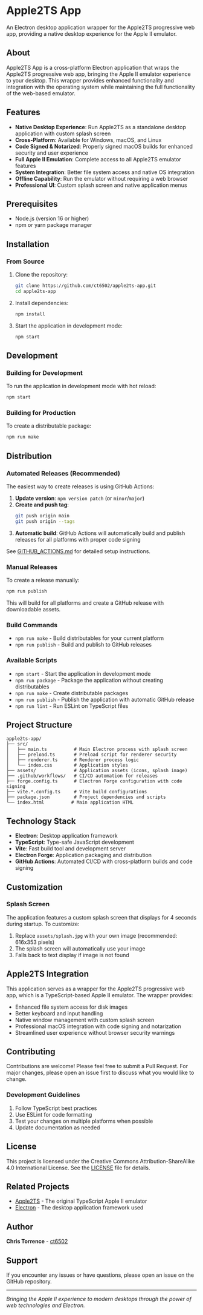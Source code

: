 # Apple2TS App

An Electron desktop application wrapper for the Apple2TS progressive web app, providing a native desktop experience for the Apple II emulator.

## About

Apple2TS App is a cross-platform Electron application that wraps the Apple2TS progressive web app, bringing the Apple II emulator experience to your desktop. This wrapper provides enhanced functionality and integration with the operating system while maintaining the full functionality of the web-based emulator.

## Features

- **Native Desktop Experience**: Run Apple2TS as a standalone desktop application with custom splash screen
- **Cross-Platform**: Available for Windows, macOS, and Linux
- **Code Signed & Notarized**: Properly signed macOS builds for enhanced security and user experience
- **Full Apple II Emulation**: Complete access to all Apple2TS emulator features
- **System Integration**: Better file system access and native OS integration
- **Offline Capability**: Run the emulator without requiring a web browser
- **Professional UI**: Custom splash screen and native application menus

## Prerequisites

- Node.js (version 16 or higher)
- npm or yarn package manager

## Installation

### From Source

1. Clone the repository:
   ```bash
   git clone https://github.com/ct6502/apple2ts-app.git
   cd apple2ts-app
   ```

2. Install dependencies:
   ```bash
   npm install
   ```

3. Start the application in development mode:
   ```bash
   npm start
   ```

## Development

### Building for Development

To run the application in development mode with hot reload:

```bash
npm start
```

### Building for Production

To create a distributable package:

```bash
npm run make
```

## Distribution

### Automated Releases (Recommended)

The easiest way to create releases is using GitHub Actions:

1. **Update version**: `npm version patch` (or `minor`/`major`)
2. **Create and push tag**: 
   ```bash
   git push origin main
   git push origin --tags
   ```
3. **Automatic build**: GitHub Actions will automatically build and publish releases for all platforms with proper code signing

See [GITHUB_ACTIONS.md](./GITHUB_ACTIONS.md) for detailed setup instructions.

### Manual Releases

To create a release manually:

```bash
npm run publish
```

This will build for all platforms and create a GitHub release with downloadable assets.

### Build Commands

- `npm run make` - Build distributables for your current platform
- `npm run publish` - Build and publish to GitHub releases

### Available Scripts

- `npm start` - Start the application in development mode
- `npm run package` - Package the application without creating distributables
- `npm run make` - Create distributable packages
- `npm run publish` - Publish the application with automatic GitHub release
- `npm run lint` - Run ESLint on TypeScript files

## Project Structure

```
apple2ts-app/
├── src/
│   ├── main.ts          # Main Electron process with splash screen
│   ├── preload.ts       # Preload script for renderer security
│   ├── renderer.ts      # Renderer process logic
│   └── index.css        # Application styles
├── assets/              # Application assets (icons, splash image)
├── .github/workflows/   # CI/CD automation for releases
├── forge.config.ts      # Electron Forge configuration with code signing
├── vite.*.config.ts     # Vite build configurations
├── package.json         # Project dependencies and scripts
└── index.html          # Main application HTML
```

## Technology Stack

- **Electron**: Desktop application framework
- **TypeScript**: Type-safe JavaScript development
- **Vite**: Fast build tool and development server
- **Electron Forge**: Application packaging and distribution
- **GitHub Actions**: Automated CI/CD with cross-platform builds and code signing

## Customization

### Splash Screen

The application features a custom splash screen that displays for 4 seconds during startup. To customize:

1. Replace `assets/splash.jpg` with your own image (recommended: 616x353 pixels)
2. The splash screen will automatically use your image
3. Falls back to text display if image is not found

## Apple2TS Integration

This application serves as a wrapper for the Apple2TS progressive web app, which is a TypeScript-based Apple II emulator. The wrapper provides:

- Enhanced file system access for disk images
- Better keyboard and input handling
- Native window management with custom splash screen
- Professional macOS integration with code signing and notarization
- Streamlined user experience without browser security warnings

## Contributing

Contributions are welcome! Please feel free to submit a Pull Request. For major changes, please open an issue first to discuss what you would like to change.

### Development Guidelines

1. Follow TypeScript best practices
2. Use ESLint for code formatting
3. Test your changes on multiple platforms when possible
4. Update documentation as needed

## License

This project is licensed under the Creative Commons Attribution-ShareAlike 4.0 International License. See the [LICENSE](LICENSE) file for details.

## Related Projects

- [Apple2TS](https://github.com/ct6502/apple2ts) - The original TypeScript Apple II emulator
- [Electron](https://electronjs.org) - The desktop application framework used

## Author

**Chris Torrence** - [ct6502](https://github.com/ct6502)

## Support

If you encounter any issues or have questions, please open an issue on the GitHub repository.

---

*Bringing the Apple II experience to modern desktops through the power of web technologies and Electron.*